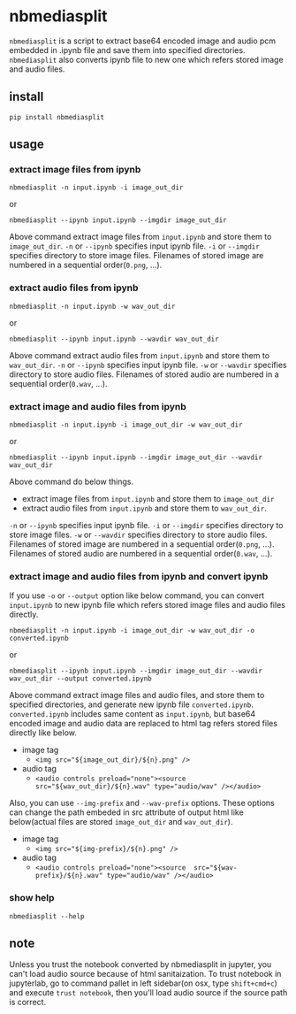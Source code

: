# nbmediasplit

`nbmediasplit` is a script to extract base64 encoded image and audio pcm embedded in .ipynb file and save them into specified directories.
`nbmediasplit` also converts ipynb file to new one which refers stored image and audio files.

## install

`pip install nbmediasplit`

## usage

### extract image files from ipynb

`nbmediasplit -n input.ipynb -i image_out_dir`

or

`nbmediasplit --ipynb input.ipynb --imgdir image_out_dir`

Above command extract image files from `input.ipynb` and store them to `image_out_dir`.
`-n` or `--ipynb` specifies input ipynb file.
`-i` or `--imgdir` specifies directory to store image files.
Filenames of stored image are numbered in a sequential order(`0.png`, ...).

### extract audio files from ipynb

`nbmediasplit -n input.ipynb -w wav_out_dir`

or

`nbmediasplit --ipynb input.ipynb --wavdir wav_out_dir`

Above command extract audio files from `input.ipynb` and store them to `wav_out_dir`.
`-n` or `--ipynb` specifies input ipynb file.
`-w` or `--wavdir` specifies directory to store audio files.
Filenames of stored audio are numbered in a sequential order(`0.wav`, ...).

### extract image and audio files from ipynb

`nbmediasplit -n input.ipynb -i image_out_dir -w wav_out_dir`

or

`nbmediasplit --ipynb input.ipynb --imgdir image_out_dir --wavdir wav_out_dir`

Above command do below things.

* extract image files from `input.ipynb` and store them to `image_out_dir`
* extract audio files from `input.ipynb` and store them to `wav_out_dir`.

`-n` or `--ipynb` specifies input ipynb file.
`-i` or `--imgdir` specifies directory to store image files.
`-w` or `--wavdir` specifies directory to store audio files.
Filenames of stored image are numbered in a sequential order(`0.png`, ...).
Filenames of stored audio are numbered in a sequential order(`0.wav`, ...).

### extract image and audio files from ipynb and convert ipynb

If you use `-o` or `--output` option like below command,
you can convert `input.ipynb` to new ipynb file which refers stored image files and audio files directly.

`nbmediasplit -n input.ipynb -i image_out_dir -w wav_out_dir -o converted.ipynb`

or

`nbmediasplit --ipynb input.ipynb --imgdir image_out_dir --wavdir wav_out_dir --output converted.ipynb`

Above command extract image files and audio files, and store them to specified directories, and generate new ipynb file `converted.ipynb`.
`converted.ipynb` includes same content as `input.ipynb`, but base64 encoded image and audio data are replaced to html tag refers stored files directly like below.

* image tag
    * `<img src="${image_out_dir}/${n}.png" />`
* audio tag
    * `<audio controls preload="none"><source  src="${wav_out_dir}/${n}.wav" type="audio/wav" /></audio>`

Also, you can use `--img-prefix` and `--wav-prefix` options.
These options can change the path embeded in src attribute of output html like below(actual files are stored `image_out_dir` and `wav_out_dir`).

* image tag
    * `<img src="${img-prefix}/${n}.png" />`
* audio tag
    * `<audio controls preload="none"><source  src="${wav-prefix}/${n}.wav" type="audio/wav" /></audio>`

### show help

`nbmediasplit --help`

## note ##

Unless you trust the notebook converted by nbmediasplit in jupyter, you can't load audio source because of html sanitaization.
To trust notebook in jupyterlab, go to command pallet in left sidebar(on osx, type `shift+cmd+c`) and execute `trust notebook`,
then you'll load audio source if the source path is correct.
